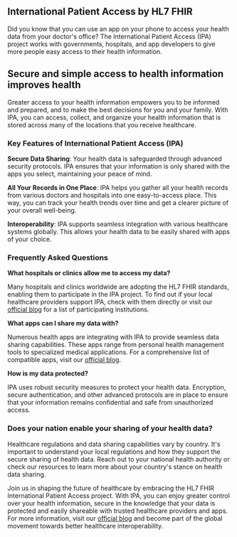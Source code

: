 ## International Patient Access by HL7 FHIR

Did you know that you can use an app on your phone to access your health data from your doctor's office? The International Patient Access (IPA) project works with governments, hospitals, and app developers to give more people easy access to their health information. 

## Secure and simple access to health information improves health
Greater access to your health information empowers you to be informed and prepared, and to make the best decisions for you and your family. With IPA, you can access, collect, and organize your health information that is stored across many of the locations that you receive healthcare. 

### Key Features of International Patient Access (IPA)

**Secure Data Sharing**: Your health data is safeguarded through advanced security protocols. IPA ensures that your information is only shared with the apps you select, maintaining your peace of mind.

**All Your Records in One Place**: IPA helps you gather all your health records from various doctors and hospitals into one easy-to-access place. This way, you can track your health trends over time and get a clearer picture of your overall well-being.

**Interoperability**: IPA supports seamless integration with various healthcare systems globally. This allows your health data to be easily shared with apps of your choice.


### Frequently Asked Questions

**What hospitals or clinics allow me to access my data?**

Many hospitals and clinics worldwide are adopting the HL7 FHIR standards, enabling them to participate in the IPA project. To find out if your local healthcare providers support IPA, check with them directly or visit our [official blog](https://blog.hl7.org/international-patient-access) for a list of participating institutions.

**What apps can I share my data with?**

Numerous health apps are integrating with IPA to provide seamless data sharing capabilities. These apps range from personal health management tools to specialized medical applications. For a comprehensive list of compatible apps, visit our [official blog](https://blog.hl7.org/international-patient-access).

**How is my data protected?**

IPA uses robust security measures to protect your health data. Encryption, secure authentication, and other advanced protocols are in place to ensure that your information remains confidential and safe from unauthorized access.

### Does your nation enable your sharing of your health data?

Healthcare regulations and data sharing capabilities vary by country. It's important to understand your local regulations and how they support the secure sharing of health data. Reach out to your national health authority or check our resources to learn more about your country's stance on health data sharing.

Join us in shaping the future of healthcare by embracing the HL7 FHIR International Patient Access project. With IPA, you can enjoy greater control over your health information, secure in the knowledge that your data is protected and easily shareable with trusted healthcare providers and apps. For more information, visit our [official blog](https://blog.hl7.org/international-patient-access) and become part of the global movement towards better healthcare interoperability.
